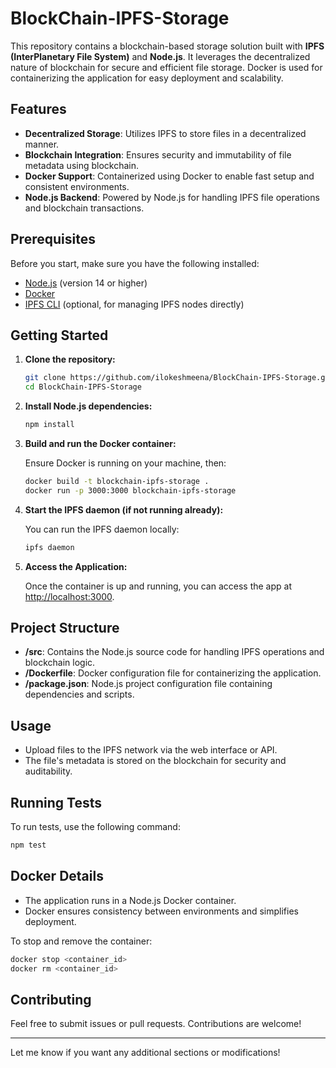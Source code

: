 # BlockChain-IPFS-Storage

This repository contains a blockchain-based storage solution built with **IPFS (InterPlanetary File System)** and **Node.js**. It leverages the decentralized nature of blockchain for secure and efficient file storage. Docker is used for containerizing the application for easy deployment and scalability.

## Features

- **Decentralized Storage**: Utilizes IPFS to store files in a decentralized manner.
- **Blockchain Integration**: Ensures security and immutability of file metadata using blockchain.
- **Docker Support**: Containerized using Docker to enable fast setup and consistent environments.
- **Node.js Backend**: Powered by Node.js for handling IPFS file operations and blockchain transactions.

## Prerequisites

Before you start, make sure you have the following installed:

- [Node.js](https://nodejs.org/en/) (version 14 or higher)
- [Docker](https://www.docker.com/get-started)
- [IPFS CLI](https://docs.ipfs.tech/install/) (optional, for managing IPFS nodes directly)

## Getting Started

1. **Clone the repository:**

    ```bash
    git clone https://github.com/ilokeshmeena/BlockChain-IPFS-Storage.git
    cd BlockChain-IPFS-Storage
    ```

2. **Install Node.js dependencies:**

    ```bash
    npm install
    ```

3. **Build and run the Docker container:**

    Ensure Docker is running on your machine, then:

    ```bash
    docker build -t blockchain-ipfs-storage .
    docker run -p 3000:3000 blockchain-ipfs-storage
    ```

4. **Start the IPFS daemon (if not running already):**

    You can run the IPFS daemon locally:

    ```bash
    ipfs daemon
    ```

5. **Access the Application:**

    Once the container is up and running, you can access the app at [http://localhost:3000](http://localhost:3000).

## Project Structure

- **/src**: Contains the Node.js source code for handling IPFS operations and blockchain logic.
- **/Dockerfile**: Docker configuration file for containerizing the application.
- **/package.json**: Node.js project configuration file containing dependencies and scripts.

## Usage

- Upload files to the IPFS network via the web interface or API.
- The file's metadata is stored on the blockchain for security and auditability.

## Running Tests

To run tests, use the following command:

```bash
npm test
```

## Docker Details

- The application runs in a Node.js Docker container.
- Docker ensures consistency between environments and simplifies deployment.

To stop and remove the container:

```bash
docker stop <container_id>
docker rm <container_id>
```

## Contributing

Feel free to submit issues or pull requests. Contributions are welcome!

---

Let me know if you want any additional sections or modifications!
